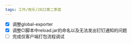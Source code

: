 ```yaml
---
tags: 工作/攸乐/2022第二季度
---
```

- [x] 调整global-exporter
- [x] 调整CI脚本中reload.jar的命名以及无法发出钉钉通知的问题
- [ ]  完成仅客户端打包流程调试